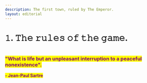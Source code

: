 ```yaml
---
description: The first town, ruled by The Emperor.
layout: editorial
---
```


# 𝟷. 𝚃𝚑𝚎 𝚛𝚞𝚕𝚎𝚜 𝚘𝚏 𝚝𝚑𝚎 𝚐𝚊𝚖𝚎.

<figure><img src="../../../../../../../.gitbook/assets/pexels-btgl-♡-9570531.jpg" alt=""><figcaption></figcaption></figure>

### <mark style="color:purple;">"What is life but an unpleasant interruption to a peaceful nonexistence".</mark>

<mark style="color:purple;">**- Jean-Paul Sartre**</mark>
